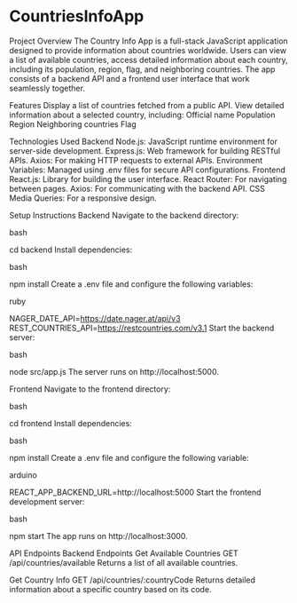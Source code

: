 # CountriesInfoApp

Project Overview
The Country Info App is a full-stack JavaScript application designed to provide information about countries worldwide. Users can view a list of available countries, access detailed information about each country, including its population, region, flag, and neighboring countries. The app consists of a backend API and a frontend user interface that work seamlessly together.

Features
Display a list of countries fetched from a public API.
View detailed information about a selected country, including:
Official name
Population
Region
Neighboring countries
Flag

Technologies Used
Backend
Node.js: JavaScript runtime environment for server-side development.
Express.js: Web framework for building RESTful APIs.
Axios: For making HTTP requests to external APIs.
Environment Variables: Managed using .env files for secure API configurations.
Frontend
React.js: Library for building the user interface.
React Router: For navigating between pages.
Axios: For communicating with the backend API.
CSS Media Queries: For a responsive design.

Setup Instructions
Backend
Navigate to the backend directory:

bash

cd backend
Install dependencies:

bash

npm install
Create a .env file and configure the following variables:

ruby

NAGER_DATE_API=https://date.nager.at/api/v3
REST_COUNTRIES_API=https://restcountries.com/v3.1
Start the backend server:

bash

node src/app.js
The server runs on http://localhost:5000.

Frontend
Navigate to the frontend directory:

bash

cd frontend
Install dependencies:

bash

npm install
Create a .env file and configure the following variable:

arduino

REACT_APP_BACKEND_URL=http://localhost:5000
Start the frontend development server:

bash

npm start
The app runs on http://localhost:3000.

API Endpoints
Backend Endpoints
Get Available Countries
GET /api/countries/available
Returns a list of all available countries.

Get Country Info
GET /api/countries/:countryCode
Returns detailed information about a specific country based on its code.

